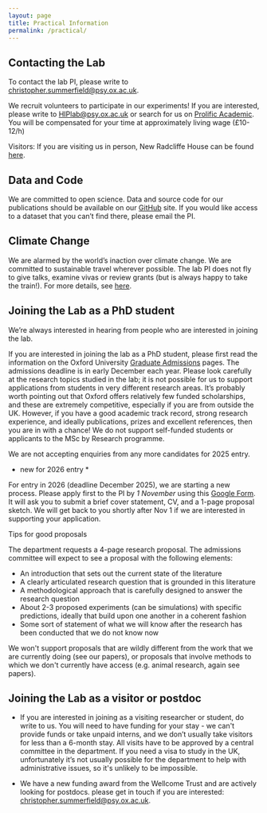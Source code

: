```yaml
---
layout: page
title: Practical Information
permalink: /practical/
---
```


## Contacting the Lab

To contact the lab PI, please write to [christopher.summerfield@psy.ox.ac.uk](mailto:christopher.summerfield@psy.ox.ac.uk).

We recruit volunteers to participate in our experiments! If you are interested, please write to [HIPlab@psy.ox.ac.uk](mailto:HIPlab@psy.ox.ac.uk) or search for us on [Prolific Academic](https://www.prolific.co/participants). You will be compensated for your time at approximately living wage (£10-12/h)

Visitors: If you are visiting us in person, New Radcliffe House can be found [here](https://www.google.com/maps/place/New+Radcliffe+House/@51.7602085,-1.2678242,17z/data=!3m1!4b1!4m5!3m4!1s0x4876c6a0bb731c63:0x611f4a7211f034b8!8m2!3d51.7602085!4d-1.2656355).


## Data and Code

We are committed to open science. Data and source code for our publications should be available on our [GitHub](https://github.com/summerfieldlab) site. If you would like access to a dataset that you can’t find there, please email the PI.


## Climate Change

We are alarmed by the world’s inaction over climate change. We are committed to sustainable travel wherever possible. The lab PI does not fly to give talks, examine vivas or review grants (but is always happy to take the train!). For more details, see [here](https://flightlessprofessors.org).


## Joining the Lab as a PhD student

We’re always interested in hearing from people who are interested in joining the lab.

If you are interested in joining the lab as a PhD student, please first read the information on the Oxford University [Graduate Admissions](https://www.psy.ox.ac.uk/study/graduate) pages. The admissions deadline is in early December each year. Please look carefully at the research topics studied in the lab; it is not possible for us to support applications from students in very different research areas. It’s probably worth pointing out that Oxford offers relatively few funded scholarships, and these are extremely competitive, especially if you are from outside the UK. However, if you have a good academic track record, strong research experience, and ideally publications, prizes and excellent references, then you are in with a chance! We do not support self-funded students or applicants to the MSc by Research programme.

We are not accepting enquiries from any more candidates for 2025 entry.

* new for 2026 entry *

For entry in 2026 (deadline December 2025), we are starting a new process. Please apply first to the PI by *1 November* using this [Google Form](https://forms.gle/49Yr3boSRXKtBMpj6). It will ask you to submit a brief cover statement, CV, and a 1-page proposal sketch. We will get back to you shortly after Nov 1 if we are interested in supporting your application.

Tips for good proposals

The department requests a 4-page research proposal. The admissions committee will expect to see a proposal with the following elements:

- An introduction that sets out the current state of the literature
- A clearly articulated research question that is grounded in this literature
- A methodological approach that is carefully designed to answer the research question
- About 2-3 proposed experiments (can be simulations) with specific predictions, ideally that build upon one another in a coherent fashion
- Some sort of statement of what we will know after the research has been conducted that we do not know now

We won't support proposals that are wildly different from the work that we are currently doing (see our papers), or proposals that involve methods to which we don't currently have access (e.g. animal research, again see papers).

## Joining the Lab as a visitor or postdoc

- If you are interested in joining as a visiting researcher or student, do write to us. You will need to have funding for your stay - we can't provide funds or take unpaid interns, and we don’t usually take visitors for less than a 6-month stay. All visits have to be approved by a central committee in the department. If you need a visa to study in the UK, unfortunately it’s not usually possible for the department to help with administrative issues, so it's unlikely to be impossible.

- We have a new funding award from the Wellcome Trust and are actively looking for postdocs. please get in touch if you are interested: christopher.summerfield@psy.ox.ac.uk.
